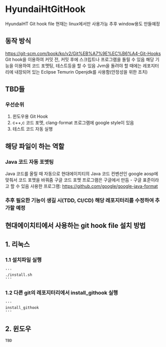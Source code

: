 # HyundaiHtGitHook
HyundaiHT Git hook file
현재는 linux에서만 사용가능
추후 window용도 만들예정

## 동작 방식
https://git-scm.com/book/ko/v2/Git%EB%A7%9E%EC%B6%A4-Git-Hooks
Git hook을 이용하여 커밋 전, 커밋 후에 스크립트나 프로그램을 돌릴 수 있음
해당 기능을 이용하여 코드 포멧팅, 테스트등을 할 수 있음
Jvm을 돌려야 할 때에는 레포지터리에 내장되어 있는 Eclipse Temurin Openjdk를 사용함(안정성을 위한 조치)

## TBD들
### 우선순위
1. 윈도우용 Git Hook
2. c++,c 코드 포멧, clang-format 프로그램에 google style이 있음
3. 테스트 코드 자동 실행

## 해당 파일이 하는 역할
### Java 코드 자동 포멧팅
Java 코드를 올릴 때 자동으로 현대에이치티의 Java 코드 컨벤션인 google aosp에 맞춰서 코드 포멧을 바꿔줌
구글 코드 포멧 프로그램은 구글에서 만듬 - 구글 표준이라고 할 수 있음
사용한 프로그램: https://github.com/google/google-java-format

### 추후 필요한 기능이 생길 시(TDD, CI/CD) 해당 레포지터리를 수정하여 추가할 예정


## 현대에이치티에서 사용하는 git hook file 설치 방법
## 1. 리눅스
### 1.1 설치파일 실행 
    '''
    ./install.sh
    '''
### 1.2 다른 git의 레포지터리에서 install_githook 실행
    '''
    install_githook
    '''
## 2. 윈도우
    TBD

